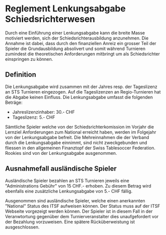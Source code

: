 # Reglement Lenkungsabgabe Schiedsrichterwesen
Durch eine Einführung einer Lenkungsabgabe kann die breite Masse motiviert werden, sich der Schiedsrichterausbildung anzunehmen. Die Annahme ist dabei, dass durch den finanziellen Anreiz ein grosser Teil der Spieler die Grundausbildung absolivert und somit während Turnieren zumindest die theoretischen Anforderungen mitbringt um als Schiedsrichter einspringen zu können.

## Definition
Die Lenkungsabgabe wird zusammen mit der Jahres resp. der Tageslizenz an STS Turnieren eingezogen. Auf die Tageslizenzen an Regio-Turnieren hat die Abgabe keinen Einfluss. Die Lenkungsabgabe umfasst die folgenden Beträge:

- Jahreslizenzinhaber: 30.- CHF
- Tageslizenz: 5.- CHF

Sämtliche Spieler welche von der Schiedsrichterkomission im Vorjahr die Lernziel Anforderungen zum National erreicht haben, werden im Folgejahr von der Lenkungsabgabe befreit. 
Die Mehreinnahmen die der Verband durch die Lenkungsabgabe einnimmt, sind nicht zweckgebunden und fliessen in den allgemeinen Finanztopf der Swiss Tablesoccer Federation.
Rookies sind von der Lenkungsabgabe ausgenommen.

## Ausnahmefall ausländische Spieler
Ausländische Spieler bezahlen an STS Turnieren jeweils eine "Administrations Gebühr" von 15 CHF.- erhoben. Zu diesem Betrag wird ebenfalls eine zusätzliche Lenkungsabgabe von 5.- CHF fällig.

Ausgenommen sind ausländische Spieler, welche einen anerkannten "National" Status des ITSF aufweisen können. Der Status muss auf der ITSF Webseite vorgezeigt werden können. Der Spieler ist in diesem Fall in der Veranwtortung gegenüber dem Turnierveranstalter dies unaufgefordert vor der Bezahlung vorzuweisen. Eine spätere Rücküberweistung ist ausgeschlossen.

